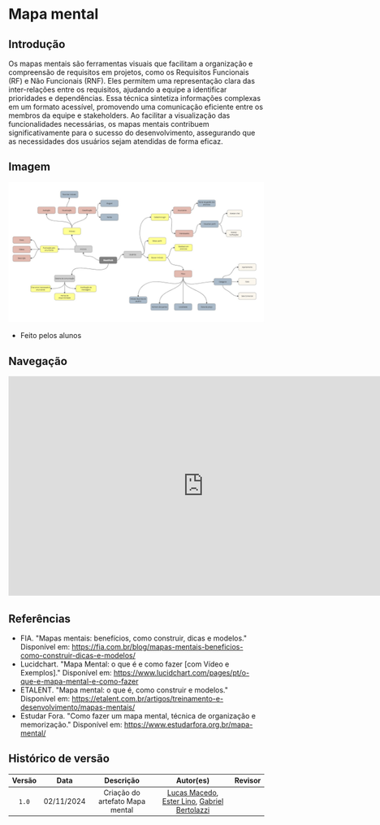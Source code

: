 # Mapa mental 

## Introdução

Os mapas mentais são ferramentas visuais que facilitam a organização e compreensão de requisitos em projetos, como os Requisitos Funcionais (RF) e Não Funcionais (RNF). Eles permitem uma representação clara das inter-relações entre os requisitos, ajudando a equipe a identificar prioridades e dependências. Essa técnica sintetiza informações complexas em um formato acessível, promovendo uma comunicação eficiente entre os membros da equipe e stakeholders. Ao facilitar a visualização das funcionalidades necessárias, os mapas mentais contribuem significativamente para o sucesso do desenvolvimento, assegurando que as necessidades dos usuários sejam atendidas de forma eficaz.

## Imagem

<div>

![Mapa mental](../images/mapa_mental.v2.jpg)        
* Feito pelos alunos

</div>

## Navegação

<div>
<iframe width="768" height="432" src="https://miro.com/app/live-embed/uXjVLK84b0g=/?moveToViewport=-3122,-1548,4072,1842&embedId=267232619438" frameborder="0" scrolling="no" allow="fullscreen; clipboard-read; clipboard-write" allowfullscreen></iframe>
</div>

## Referências 

* FIA. "Mapas mentais: benefícios, como construir, dicas e modelos." Disponível em: https://fia.com.br/blog/mapas-mentais-beneficios-como-construir-dicas-e-modelos/
* Lucidchart. "Mapa Mental: o que é e como fazer [com Vídeo e Exemplos]." Disponível em: https://www.lucidchart.com/pages/pt/o-que-e-mapa-mental-e-como-fazer
* ETALENT. "Mapa mental: o que é, como construir e modelos." Disponível em: https://etalent.com.br/artigos/treinamento-e-desenvolvimento/mapas-mentais/
* Estudar Fora. "Como fazer um mapa mental, técnica de organização e memorização." Disponível em: https://www.estudarfora.org.br/mapa-mental/

## Histórico de versão

| Versão |    Data    |      Descrição      |                                                                                              Autor(es)            | Revisor |
| :----: | :--------: | :-----------------: | :--------------------------------------------------------------------------------------------------------------------------------------------------------------------------------------------------: | :----: |
| `1.0`  | 02/11/2024 | Criação do artefato Mapa mental | [Lucas Macedo](https://github.com/Luckx98), [Ester Lino](https://github.com/esteerlino), [Gabriel Bertolazzi](https://github.com/Bertolazi) |  |